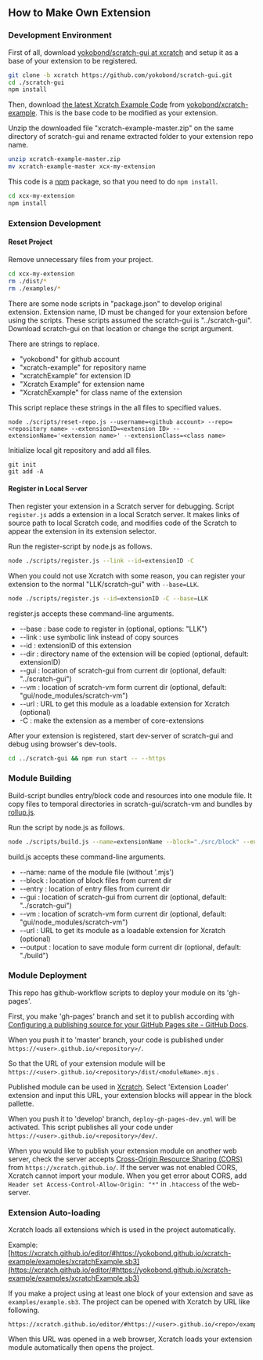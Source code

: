 ## How to Make Own Extension

### Development Environment

First of all, download [yokobond/scratch-gui at xcratch](https://github.com/yokobond/scratch-gui/tree/xcratch) and setup it as a base of your extension to be registered. 

```sh
git clone -b xcratch https://github.com/yokobond/scratch-gui.git
cd ./scratch-gui
npm install
```

Then, download [the latest Xcratch Example Code](https://github.com/yokobond/xcratch-example/archive/master.zip) from [yokobond/xcratch-example](https://github.com/yokobond/xcratch-example). This is the base code to be modified as your extension.

Unzip the downloaded file "xcratch-example-master.zip" on the same directory of scratch-gui and rename extracted folder to your extension repo name.

```sh
unzip xcratch-example-master.zip
mv xcratch-example-master xcx-my-extension
```

This code is a [npm](https://www.npmjs.com/) package, so that you need to do `npm install`.

```sh
cd xcx-my-extension
npm install
```

### Extension Development

#### Reset Project

Remove unnecessary files from your project.

```sh
cd xcx-my-extension
rm ./dist/*
rm ./examples/*
```

There are some node scripts in "package.json" to develop original extension. Extension name, ID must be changed for your extension before using the scripts. These scripts assumed the scratch-gui is "../scratch-gui". Download scratch-gui on that location or change the script argument.

There are strings to replace.

- "yokobond" for github account
- "xcratch-example" for repository name
- "xcratchExample" for extension ID
- "Xcratch Example" for extension name
- "XcratchExample" for class name of the extension

This script replace these strings in the all files to specified values.

```shell
node ./scripts/reset-repo.js --username=<github account> --repo=<repository name> --extensionID=<extension ID> --extensionName='<extension name>' --extensionClass=<class name>
```

Initialize local git repository and add all files.

```shell
git init
git add -A
```


#### Register in Local Server

Then register your extension in a Scratch server for debugging. Script `register.js` adds a extension in a local Scratch server. It makes links of source path to local Scratch code, and modifies code of the Scratch to appear the extension in its extension selector. 

Run the register-script by node.js as follows.

```sh
node ./scripts/register.js --link --id=extensionID -C
```

When you could not use Xcratch with some reason, you can register your extension to the normal "LLK/scratch-gui" with `--base=LLK`.

```sh
node ./scripts/register.js --id=extensionID -C --base=LLK
```

register.js accepts these command-line arguments.

- --base : base code to register in (optional, options: "LLK")
- --link : use symbolic link instead of copy sources
- --id : extensionID of this extension
- --dir : directory name of the extension will be copied (optional, default: extensionID)
- --gui : location of scratch-gui from current dir (optional, default: "../scratch-gui")
- --vm : location of scratch-vm form current dir (optional, default: "gui/node_modules/scratch-vm")
- --url : URL to get this module as a loadable extension for Xcratch (optional)
- -C : make the extension as a member of core-extensions


After your extension is registered, start dev-server of scratch-gui and debug using browser's dev-tools.

```sh
cd ../scratch-gui && npm run start -- --https
```



### Module Building

Build-script bundles entry/block code and resources into one module file. It copy files to temporal directories in scratch-gui/scratch-vm and bundles by [rollup.js](https://rollupjs.org/guide/en/).

Run the script by node.js as follows.

```sh
node ./scripts/build.js --name=extensionName --block="./src/block" --entry="./src/entry" --gui="../scratch-gui" --output="./dist"
```

build.js accepts these command-line arguments.

- --name: name of the module file (without '.mjs')
- --block : location of block files from current dir
- --entry : location of entry files from current dir
- --gui : location of scratch-gui from current dir (optional, default: "../scratch-gui")
- --vm : location of scratch-vm form current dir (optional, default: "gui/node_modules/scratch-vm")
- --url : URL to get its module as a loadable extension for Xcratch (optional)
- --output : location to save module form current dir (optional, default: "./build")


### Module Deployment

This repo has github-workflow scripts to deploy your module on its 'gh-pages'. 

First, you make 'gh-pages' branch and set it to publish according with [Configuring a publishing source for your GitHub Pages site - GitHub Docs](https://docs.github.com/en/github/working-with-github-pages/configuring-a-publishing-source-for-your-github-pages-site#choosing-a-publishing-source). 

When you push it to 'master' branch, your code is published under `https://<user>.github.io/<repository>/`. 

So that the URL of your extension module will be `https://<user>.github.io/<repository>/dist/<moduleName>.mjs` . 

Published module can be used in [Xcratch](https://yokobond.github.io/xcratch/). Select 'Extension Loader' extension and input this URL, your extension blocks will appear in the block pallette. 

When you push it to 'develop' branch, `deploy-gh-pages-dev.yml` will be activated. This script publishes all your code under `https://<user>.github.io/<repository>/dev/`. 

When you would like to publish your extension module on another web server, check the server accepts [Cross-Origin Resource Sharing (CORS)](https://developer.mozilla.org/en-US/docs/Web/HTTP/CORS) from `https://xcratch.github.io/`. If the server was not enabled CORS, Xcratch cannot import your module. When you get error about CORS, add ```Header set Access-Control-Allow-Origin: "*"``` in ```.htaccess``` of the web-server.


### Extension Auto-loading

Xcratch loads all extensions which is used in the project automatically. 

Example: 
[https://xcratch.github.io/editor/#https://yokobond.github.io/xcratch-example/examples/xcratchExample.sb3](https://xcratch.github.io/editor/#https://yokobond.github.io/xcratch-example/examples/xcratchExample.sb3)

If you make a project using at least one block of your extension and save as `examples/example.sb3`. The project can be opened with Xcratch by URL like following. 

```
https://xcratch.github.io/editor/#https://<user>.github.io/<repo>/examples/example.sb3
``` 

When this URL was opened in a web browser, Xcratch loads your extension module automatically then opens the project. 
